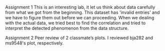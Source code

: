 Assignment 1 This is an interesting lab, it let us think about data carefully from what we got from the beginning. This dataset has 'invalid
entries' and we have to figure them out before we can proceeding. When we dealing with the actual data, we tried best to find the correlation
and tried to interpret the detected phenomenon from the data structure.

Assignment 2 Peer review of 2 classmate’s plots. I reviewed bja282 and ms9548's plot, respectively.
 
